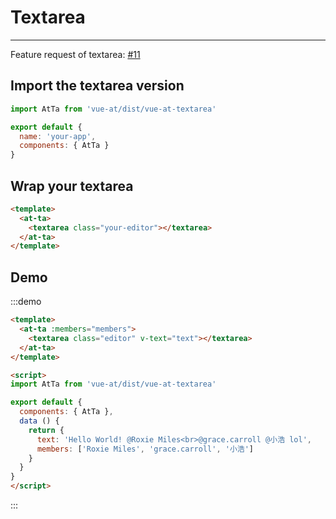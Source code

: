 
# Textarea

----

Feature request of textarea: [#11](https://github.com/fritx/vue-at/issues/11)

## Import the textarea version

```js
import AtTa from 'vue-at/dist/vue-at-textarea'

export default {
  name: 'your-app',
  components: { AtTa }
}
```

## Wrap your textarea

```html
<template>
  <at-ta>
    <textarea class="your-editor"></textarea>
  </at-ta>
</template>
```

## Demo

:::demo
```html
<template>
  <at-ta :members="members">
    <textarea class="editor" v-text="text"></textarea>
  </at-ta>
</template>

<script>
import AtTa from 'vue-at/dist/vue-at-textarea'

export default {
  components: { AtTa },
  data () {
    return {
      text: 'Hello World! @Roxie Miles<br>@grace.carroll @小浩 lol',
      members: ['Roxie Miles', 'grace.carroll', '小浩']
    }
  }
}
</script>
```
:::

<script>
export default {
  data () {
    return {
      text: 'Hello World! @Roxie Miles\n@grace.carroll @小浩 lol',
      members: ['Roxie Miles', 'grace.carroll', '小浩']
    }
  }
}
</script>

<style scoped>
.editor {
  width: 400px;
  min-height: 80px;
  white-space: pre-wrap;
  border: solid 1px rgba(0,0,0,.3);
  padding: .4em;
}
</style>
